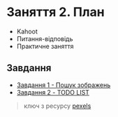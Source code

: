 # Заняття 2. План

- Kahoot
- Питання-відповідь
- Практичне заняття

## Завдання

- [Завдання 1 - Пошук зображень](./task%231.md)
- [Завдання 2 - TODO LIST](./task%232.md)

> ключ з ресурсу [pexels](https://www.pexels.com/api/)
